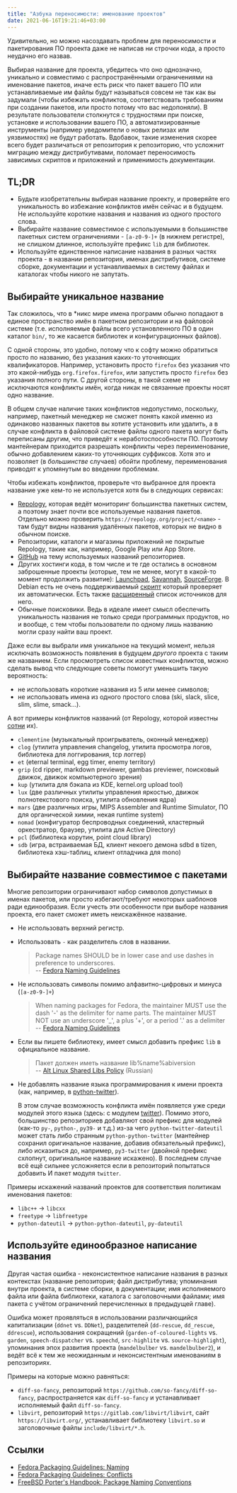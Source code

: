```yaml
---
title: "Азбука переносимости: именование проектов"
date: 2021-06-16T19:21:46+03:00
---
```


Удивительно, но можно насоздавать проблем для переносимости и
пакетирования ПО проекта даже не написав ни строчки кода, а просто
неудачно его назвав.

Выбирая название для проекта, убедитесь что оно однозначно, уникально
и совместимо с распространёнными ограничениями на именование пакетов,
иначе есть риск что пакет вашего ПО или устанавливаемые им файлы
будут называться совсем не так как вы задумали (чтобы избежать
конфликтов, соответствовать требованиям при создании пакетов, или
просто потому что вас недопоняли). В результате пользователи
столкнутся с трудностями при поиске, установке и использовании
вашего ПО, а автоматизированные инструменты (например уведомители
о новых релизах или уязвимостях) не будут работать. Вдобавок, такие
изменения скорее всего будет различаться от репозитория к репозиторию,
что усложнит миграцию между дистрибутивами, поломает переносимость
зависимых скриптов и приложений и применимость документации.

<!--more-->

## TL;DR

- Будьте изобретательны выбирая название проекту, и проверяйте его
  уникальность во избежание конфликтов имён сейчас и в будущем.
  Не используйте короткие названия и названия из одного простого
  слова.
- Выбирайте название совместимое с используемыми в большинстве
  пакетных систем ограничениями - `[a-z0-9-]+` (в нижнем регистре),
  не слишком длинное, используйте префикс `lib` для библиотек.
- Используйте единственное написание названия в разных частях
  проекта - в названии репозитория, именах дистрибутивов, системе
  сборке, документации и устанавливаемых в систему файлах и каталогах
  чтобы никого не запутать.

## Выбирайте уникальное название

Так сложилось, что в \*никс мире имена программ обычно попадают
в единое пространство имён в пакетном репозитории и на файловой
системе (т.е. исполняемые файлы всего установленного ПО в один
каталог `bin/`, то же касается библиотек и конфигурационных файлов).

С одной стороны, это удобно, потому что к софту можно обратиться
просто по названию, без указания каких-то уточняющих квалификаторов.
Например, установить просто `firefox` без указания что это какой-нибудь
`org.firefox.firefox`, или запустить просто `firefox` без указания
полного пути. С другой стороны, в такой схеме не исключаются конфликты
имён, когда никак не связанные проекты носят одно название.

В общем случае наличие таких конфликтов недопустимо, поскольку,
например, пакетный менеджер не сможет понять какой именно из одинаково
названных пакетов вы хотите установить или удалить, а в случае
конфликта в файловой системе файлы одного пакета могут быть переписаны
другим, что приведёт к неработоспособности ПО. Поэтому мантейнерам
приходится разрешать конфликты через переименование, обычно добавлением
каких-то уточняющих суффиксов. Хотя это и позволяет (в *большинстве*
случаев) обойти проблему, переименования приводят к упомянутым во
введении проблемам.

Чтобы избежать конфликтов, проверьте что выбранное для проекта
название уже кем-то не используется хотя бы в следующих сервисах:
- [Repology](https://repology.org/projects/), которая ведёт мониторинг
  большинства пакетных систем, а поэтому знает почти все используемые
  названия пакетов. Отдельно можно проверить
  `https://repology.org/project/<name>` - там будут видны названия
  удалённых пакетов, которых не видно в обычном поиске.
- Репозитории, каталоги и магазины приложений не покрытые Repology,
  такие как, например, Google Play или App Store.
- [GitHub](https://github.com/search/advanced?type=Repositories)
  на тему используемых названий репозиториев.
- Других хостинги кода, в том числе и те где остались в
  основном заброшенные проекты (которые, тем не менее, могут в
  какой-то момент продолжить развитие):
  [Launchpad](https://launchpad.net/),
  [Savannah](https://savannah.nongnu.org/),
  [SourceForge](https://sourceforge.net/).
  В Debian есть не очень поддерживаемый
  [скрипт](https://github.com/Debian/devscripts/blob/master/scripts/namecheck.pl)
  который проверяет их автоматически. Есть также
  [расширенный](https://www.linux.org.ru/forum/talks/16120740?cid=16123711)
  список источников для него.
- Обычные поисковики. Ведь в идеале имеет смысл обеспечить уникальность
  названия не только среди программных продуктов, но и вообще, с тем
  чтобы пользователи по одному лишь названию могли сразу найти ваш
  проект.

Даже если вы выбрали имя уникальное на текущий момент, нельзя исключать
возможность появления в будущем *другого* проекта с таким же названием.
Если просмотреть список известных конфликтов, можно сделать вывод
что следующие советы помогут уменьшить такую вероятность:
- не использовать короткие названия из 5 или менее символов;
- не использовать имена из одного простого слова (ski, slack, slice,
  slim, slime, smack…).

А вот примеры конфликтов названий (от Repology, которой
известны
[сотни](https://github.com/repology/repology-rules/tree/master/850.split-ambiguities)
их).

- `clementine` (музыкальный проигрыватель, оконный менеджер)
- `clog` (утилита управления changelog, утилита просмотра логов, библиотека
  для логгирования, tcp логгер)
- `et` (eternal terminal, egg timer, enemy territory)
- `grip` (cd ripper, markdown previewer, gambas previewer,
  поисковый движок, движок компьютерного зрения)
- `kup` (утилита для бэкапа из KDE, kernel.org upload tool)
- `lux` (две различных утилиты управления яркостью, движок полнотекстового
  поиска, утилита обновления ядра)
- `mars` (две различных игры, MIPS Assembler and Runtime Simulator,
  ПО для органической химии, некая runtime system)
- `nomad` (конфигуратор беспроводных соединений, кластерный
  оркестратор, браузер, утилита для Active Directory)
- `pcl` (библиотека корутин, point cloud library)
- `sdb` (игра, встраиваемая БД, клиент некоего демона sdbd в tizen, библиотека хэш-таблиц, клиент отладчика для mono)

## Выбирайте название совместимое с пакетами

Многие репозитории ограничивают набор символов допустимых в именах
пакетов, или просто избегают/требуют некоторых шаблонов ради
единообразия. Если учесть эти особенности при выборе названия
проекта, его пакет сможет иметь неискажённое название.

- Не использовать верхний регистр.
- Использовать `-` как разделитель слов в названии.
  > Package names SHOULD be in lower case and use dashes in preference
  > to underscores. \
  > -- [Fedora Naming Guidelines](https://docs.fedoraproject.org/en-US/packaging-guidelines/Naming/)
- Не использовать символы помимо алфавитно-цифровых и минуса (`[a-z0-9-]+`)
  > When naming packages for Fedora, the maintainer MUST use the dash
  > '-' as the delimiter for name parts. The maintainer MUST NOT use
  > an underscore '\_', a plus '+', or a period '.' as a delimiter \
  > -- [Fedora Naming Guidelines](https://docs.fedoraproject.org/en-US/packaging-guidelines/Naming/)
- Если вы пишете библиотеку, имеет смысл добавить префикс `lib` в
  официальное название.
  > Пакет должен иметь название lib%name%abiversion \
  > -- [Alt Linux Shared Libs Policy](https://www.altlinux.org/Shared_Libs_Policy) (Russian)
- Не добавлять название языка программирования к имени проекта (как,
  например, в [python-twitter](https://pypi.org/project/python-twitter/)).

  В этом случае возможность конфликта имён появляется уже среди
  модулей этого языка (здесь: с модулем
  [twitter](https://pypi.org/project/twitter/)). Помимо этого,
  большинство репозиториев добавляют свой префикс для модулей (как-то
  `py-`, `python-`, `py39-` и т.д.) из-за чего `python-twitter-dateutil`
  может стать либо странным `python-python-twitter` (мантейнер
  сохранил оригинальное название, добавив обязательный префикс),
  либо исказиться до, например, `py3-twitter` (двойной префикс
  схлопнут, оригинальное название искажено). В последнем случае всё
  ещё сильнее усложняется если в репозиторий попытаться добавить И
  пакет модуля `twitter`.

Примеры искажений названий проектов для соответствия политикам
именования пакетов:
- `libc++` → `libcxx`
- `freetype` → `libfreetype`
- `python-dateutil` → `python-python-dateutil`, `py-dateutil`

## Используйте единообразное написание названия

Другая частая ошибка - неконсистентное написание названия в разных
контекстах (название репозитория; файл дистрибутива; упоминания
внутри проекта, в системе сборки, в документации; имя исполняемого
файла или файла библиотеки, каталога с заголовочными файлами; имя
пакета с учётом ограничений перечисленных в предыдущей главе).

Ошибка может проявляться в использовании различающийся капитализации
(`ddnet` vs. `DDNet`), разделителей (`dd-rescue`, `dd_rescue`,
`ddrescue`), использования сокращений (`garden-of-coloured-lights`
vs. `garden`, `speech-dispatcher` vs. `speechd`, `src-highlite` vs.
`source-highlight`), упоминания эпох развития проекта (`mandelbulber`
vs. `mandelbulber2`), и ведёт всё к тем же неожиданным и неконсистентным
именованиям в репозиториях.

Примеры на которые можно равняться:
- `diff-so-fancy`, репозиторий `https://github.com/so-fancy/diff-so-fancy`,
  распространяется как `diff-so-fancy` и устанавливает исполняемый
  файл `diff-so-fancy`.
- `libvirt`, репозиторий `https://gitlab.com/libvirt/libvirt`, сайт
  `https://libvirt.org/`, устанавливает библиотеку `libvirt.so` и
  заголовочные файлы `include/libvirt/*.h`.

## Ссылки

- [Fedora Packaging Guidelines: Naming](https://docs.fedoraproject.org/en-US/packaging-guidelines/Naming/)
- [Fedora Packaging Guidelines: Conflicts](https://docs.fedoraproject.org/en-US/packaging-guidelines/Conflicts/)
- [FreeBSD Porter's Handbook: Package Naming Conventions](https://docs.freebsd.org/en/books/porters-handbook/makefiles/#porting-pkgname)
